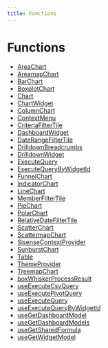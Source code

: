 ```yaml
---
title: Functions
---
```


# Functions

- [AreaChart](function.AreaChart.md)
- [AreamapChart](function.AreamapChart.md) <Badge type="beta" text="Beta" />
- [BarChart](function.BarChart.md)
- [BoxplotChart](function.BoxplotChart.md) <Badge type="beta" text="Beta" />
- [Chart](function.Chart.md)
- [ChartWidget](function.ChartWidget.md)
- [ColumnChart](function.ColumnChart.md)
- [ContextMenu](function.ContextMenu.md)
- [CriteriaFilterTile](function.CriteriaFilterTile.md)
- [DashboardWidget](function.DashboardWidget.md)
- [DateRangeFilterTile](function.DateRangeFilterTile.md)
- [DrilldownBreadcrumbs](function.DrilldownBreadcrumbs.md)
- [DrilldownWidget](function.DrilldownWidget.md)
- [ExecuteQuery](function.ExecuteQuery.md)
- [ExecuteQueryByWidgetId](function.ExecuteQueryByWidgetId.md)
- [FunnelChart](function.FunnelChart.md)
- [IndicatorChart](function.IndicatorChart.md)
- [LineChart](function.LineChart.md)
- [MemberFilterTile](function.MemberFilterTile.md)
- [PieChart](function.PieChart.md)
- [PolarChart](function.PolarChart.md)
- [RelativeDateFilterTile](function.RelativeDateFilterTile.md)
- [ScatterChart](function.ScatterChart.md)
- [ScattermapChart](function.ScattermapChart.md) <Badge type="beta" text="Beta" />
- [SisenseContextProvider](function.SisenseContextProvider.md)
- [SunburstChart](function.SunburstChart.md)
- [Table](function.Table.md)
- [ThemeProvider](function.ThemeProvider.md)
- [TreemapChart](function.TreemapChart.md)
- [boxWhiskerProcessResult](function.boxWhiskerProcessResult.md)
- [useExecuteCsvQuery](function.useExecuteCsvQuery.md)
- [useExecutePivotQuery](function.useExecutePivotQuery.md) <Badge type="alpha" text="Alpha" />
- [useExecuteQuery](function.useExecuteQuery.md)
- [useExecuteQueryByWidgetId](function.useExecuteQueryByWidgetId.md)
- [useGetDashboardModel](function.useGetDashboardModel.md)
- [useGetDashboardModels](function.useGetDashboardModels.md)
- [useGetSharedFormula](function.useGetSharedFormula.md)
- [useGetWidgetModel](function.useGetWidgetModel.md)
